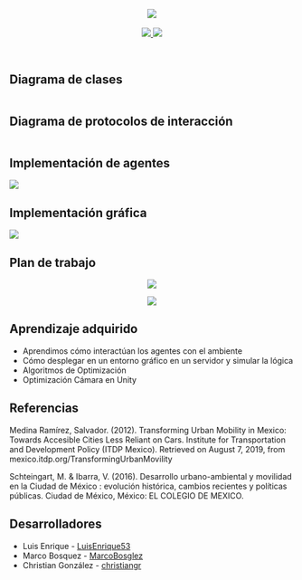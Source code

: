 <p align="center">
    <img src="https://i.ibb.co/Qb7zNWH/Bangkok-banner-traffic-jam.jpg">
    <br>
    <br>
	<a href="https://kapak.notion.site/22b0a94494d74da392648261f99be188?v=66dd005398c34000ae469974bb955284">
        <img src="https://img.shields.io/badge/board_del_proyecto-red">
    </a>
    <a href="https://drive.google.com/drive/folders/16REF2vHUcTt5MgZqQlhbXtIPgLHPtslK?usp=sharing">
        <img src="https://img.shields.io/badge/Google_Drive-yellow">
    </a>
</p>

<br>

## Diagrama de clases

<div class="mxgraph" style="max-width:100%;border:1px solid transparent;" data-mxgraph="{&quot;highlight&quot;:&quot;#0000ff&quot;,&quot;lightbox&quot;:false,&quot;nav&quot;:true,&quot;resize&quot;:true,&quot;toolbar&quot;:&quot;zoom layers tags&quot;,&quot;edit&quot;:&quot;_blank&quot;,&quot;url&quot;:&quot;https://drive.google.com/uc?id=15_HbKtR7pvUybgTHN7VH7lnKznpBeAtx&amp;export=download&quot;}"></div>
<script type="text/javascript" src="https://viewer.diagrams.net/embed2.js?&fetch=https%3A%2F%2Fdrive.google.com%2Fuc%3Fid%3D15_HbKtR7pvUybgTHN7VH7lnKznpBeAtx%26export%3Ddownload"></script>

## Diagrama de protocolos de interacción

<div class="mxgraph" style="max-width:100%;border:1px solid transparent;" data-mxgraph="{&quot;highlight&quot;:&quot;#0000ff&quot;,&quot;lightbox&quot;:false,&quot;nav&quot;:true,&quot;resize&quot;:true,&quot;toolbar&quot;:&quot;zoom layers tags&quot;,&quot;edit&quot;:&quot;_blank&quot;,&quot;url&quot;:&quot;https://drive.google.com/uc?id=15_HbKtR7pvUybgTHN7VH7lnKznpBeAtx&amp;export=download&quot;}"></div>
<script type="text/javascript" src="https://viewer.diagrams.net/embed2.js?&fetch=https%3A%2F%2Fdrive.google.com%2Fuc%3Fid%3D15_HbKtR7pvUybgTHN7VH7lnKznpBeAtx%26export%3Ddownload"></script>

## Implementación de agentes

<a href="https://replit.com/@MarcoBosglez/M5AvanceProyecto#main.py">
        <img src="https://i.ibb.co/HqJtJvr/agentes.png">
    </a>

## Implementación gráfica

<a href="https://replit.com/@MarcoBosglez/M5AvanceProyecto#main.py">
        <img src="https://i.ibb.co/gPHkyGk/visual.png">
    </a>

## Plan de trabajo

<p align="center">
	<a href="https://kapak.notion.site/22b0a94494d74da392648261f99be188?v=66dd005398c34000ae469974bb955284">
        <img src="https://i.ibb.co/ZX9FDQf/board.png">
    </a>
</p>

<p align="center">
	<a href="https://kapak.notion.site/22b0a94494d74da392648261f99be188?v=66dd005398c34000ae469974bb955284">
        <img src="https://i.ibb.co/ykkZQSh/gantt.png">
    </a>
</p>

## Aprendizaje adquirido

* Aprendimos cómo interactúan los agentes con el ambiente
* Cómo desplegar en un entorno gráfico en un servidor y simular la lógica
* Algoritmos de Optimización
* Optimización Cámara en Unity

## Referencias

Medina Ramírez, Salvador. (2012). Transforming Urban Mobility in Mexico: Towards Accesible Cities Less Reliant on Cars. Institute for Transportation and Development Policy (ITDP Mexico). Retrieved on August 7, 2019, from mexico.itdp.org/TransformingUrbanMovility

Schteingart, M. & Ibarra, V. (2016). Desarrollo urbano-ambiental y movilidad en la Ciudad de México : evolución histórica, cambios recientes y políticas públicas. Ciudad de México, México: EL COLEGIO DE MEXICO.

## Desarrolladores

- Luis Enrique - [LuisEnrique53](https://github.com/LuisEnrique53)
- Marco Bosquez - [MarcoBosglez](https://github.com/MarcoBosglez)
- Christian González - [christiangr](https://github.com/grchristian)
